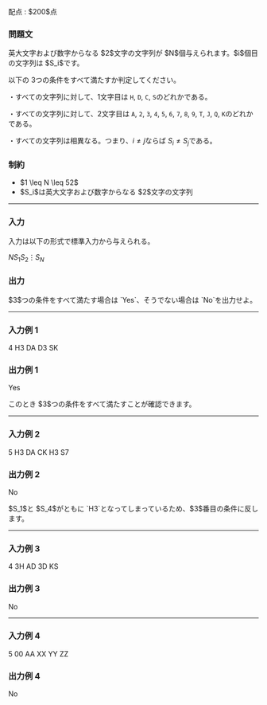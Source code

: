 
<div>

<span>

<span>

<p>
配点 : $200$点
</p>

<div>

<section>

### **問題文**

<p>
英大文字および数字からなる $2$文字の文字列が $N$個与えられます。$i$個目の文字列は $S_i$です。

以下の $3$つの条件をすべて満たすか判定してください。

・すべての文字列に対して、$1$文字目は `H`, `D`, `C`, `S`のどれかである。

・すべての文字列に対して、$2$文字目は `A`, `2`, `3`, `4`, `5`, `6`, `7`, `8`, `9`, `T`, `J`, `Q`, `K`のどれかである。

・すべての文字列は相異なる。つまり、$i \neq j$ならば $S_i \neq S_j$である。


</p>

</section>

</div>

<div>

<section>

### **制約**

<ul>

<li>
$1 \leq N \leq 52$
</li>

<li>
$S_i$は英大文字および数字からなる $2$文字の文字列
</li>

</ul>

</section>

</div>

---

<div>

<div>

<section>

### **入力**

<p>
入力は以下の形式で標準入力から与えられる。
</p>

<div>

$N$$S_1$$S_2$$\vdots$$S_N$
</div>

</section>

</div>

<div>

<section>

### **出力**

<p>
$3$つの条件をすべて満たす場合は `Yes`、そうでない場合は `No`を出力せよ。
</p>

</section>

</div>

</div>

---

<div>

<section>

### **入力例 1**

<div>

4
H3
DA
D3
SK

</div>

</section>

</div>

<div>

<section>

### **出力例 1**

<div>

Yes

</div>

<p>
このとき $3$つの条件をすべて満たすことが確認できます。
</p>

</section>

</div>

---

<div>

<section>

### **入力例 2**

<div>

5
H3
DA
CK
H3
S7

</div>

</section>

</div>

<div>

<section>

### **出力例 2**

<div>

No

</div>

<p>
$S_1$と $S_4$がともに `H3`となってしまっているため、$3$番目の条件に反します。
</p>

</section>

</div>

---

<div>

<section>

### **入力例 3**

<div>

4
3H
AD
3D
KS

</div>

</section>

</div>

<div>

<section>

### **出力例 3**

<div>

No

</div>

</section>

</div>

---

<div>

<section>

### **入力例 4**

<div>

5
00
AA
XX
YY
ZZ

</div>

</section>

</div>

<div>

<section>

### **出力例 4**

<div>

No

</div>

</section>

</div>

</span>

</span>

</div>

